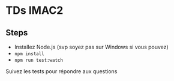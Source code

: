 # TDs IMAC2
## Steps
- Installez Node.js (svp soyez pas sur Windows si vous pouvez)
- `npm install`
- `npm run test:watch`

Suivez les tests pour répondre aux questions